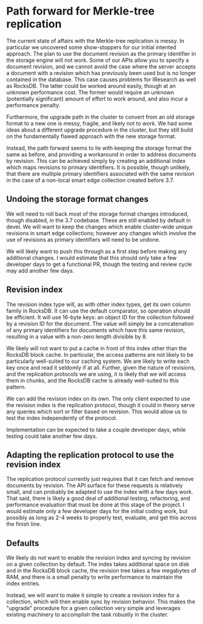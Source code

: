 Path forward for Merkle-tree replication
========================================

The current state of affairs with the Merkle-tree replication is messy. In
particular we uncovered some show-stoppers for our initial intented approach.
The plan to use the document revision as the primary identifier in the storage
engine will not work. Some of our APIs allow you to specify a document revision,
and we cannot avoid the case where the server accepts a document with a revision
which has previously been used but is no longer contained in the database. This
case causes problems for IResearch as well as RocksDB. The latter could be
worked around easily, though at an unknown performance cost. The former would
require an unknown (potentially significant) amount of effort to work around,
and also incur a performance penalty.

Furthermore, the upgrade path in the cluster to convert from an old storage
format to a new one is messy, fragile, and likely not to work. We had some ideas
about a different upgrade procedure in the cluster, but they still build on the
fundamentally flawed approach with the new storage format.

Instead, the path forward seems to lie with keeping the storage format the same
as before, and providing a workaround in order to address documents by revision.
This can be achieved simply by creating an additional index which maps revisions
to primary identifiers. It is possible, though unlikely, that there are multiple
primary identifiers associated with the same revision in the case of a non-local
smart edge collection created before 3.7.

Undoing the storage format changes
----------------------------------

We will need to roll back most of the storage format changes introduced, though
disabled, in the 3.7 codebase. These are still enabled by default in devel. We
will want to keep the changes which enable cluster-wide unique revisions in
smart edge collections; however any changes which involve the use of revisions
as primary identifiers will need to be undone.

We will likely want to push this through as a first step before making any
additional changes. I would estimate that this should only take a few developer
days to get a functional PR, though the testing and review cycle may add
another few days.

Revision index
--------------

The revision index type will, as with other index types, get its own column
family in RocksDB. It can use the default comparator, so operation should be
efficient. It will use 16-byte keys: an object ID for the collection followed
by a revision ID for the document. The value will simply be a concatenation of
any primary identifiers for documents which have this same revision, resulting
in a value with a non-zero length divisible by 8.

We likely will not want to put a cache in front of this index other than the
RocksDB block cache. In particular, the access patterns are not likely to be
particularly well-suited to our caching system. We are likely to write each key
once and read it seldomly if at all. Further, given the nature of revisions, and
the replication protocols we are using, it is likely that we will access them in
chunks, and the RocksDB cache is already well-suited to this pattern.

We can add the revision index on its own. The only client expected to use the
revision index is the replication protocol, though it could in theory serve
any queries which sort or filter based on revision. This would allow us to test
the index independently of the protocol.

Implementation can be expected to take a couple developer days, while testing
could take another few days.

Adapting the replication protocol to use the revision index
-----------------------------------------------------------

The replication protocol currently just requires that it can fetch and remove
documents by revision. The API surface for these requests is relatively small,
and can probably be adapted to use the index with a few days work. That said,
there is likely a good deal of additional testing, refactoring, and performance
evaluation that must be done at this stage of the project. I would estimate only
a few developer days for the initial coding work, but possibly as long as 2-4
weeks to properly test, evaluate, and get this across the finish line.

Defaults
--------

We likely do not want to enable the revision index and syncing by revision on
a given collection by default. The index takes additional space on disk and in
the RocksDB block cache, the revision tree takes a few megabytes of RAM, and
there is a small penalty to write performance to maintain the index entries.

Instead, we will want to make it simple to create a revision index for a
collection, which will then enable sync by revision behavior. This makes the
"upgrade" procedure for a given collection very simple and leverages existing
machinery to accomplish the task robustly in the cluster.
